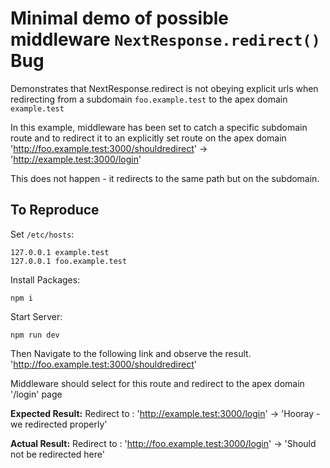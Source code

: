 # Minimal demo of possible middleware `NextResponse.redirect()` Bug

Demonstrates that NextResponse.redirect is not obeying explicit urls when redirecting from a subdomain `foo.example.test` to the apex domain `example.test`

In this example, middleware has been set to catch a specific subdomain route and to redirect it to an explicitly set route on the apex domain
'http://foo.example.test:3000/shouldredirect' -> 'http://example.test:3000/login'

This does not happen - it redirects to the same path but on the subdomain.

## To Reproduce

Set `/etc/hosts`:

```
127.0.0.1 example.test
127.0.0.1 foo.example.test
```

Install Packages:

```
npm i
```

Start Server:

```
npm run dev
```

Then Navigate to the following link and observe the result.
'http://foo.example.test:3000/shouldredirect'

Middleware should select for this route and redirect to the apex domain '/login' page

**Expected Result:**
Redirect to : 'http://example.test:3000/login' -> 'Hooray - we redirected properly'

**Actual Result:**
Redirect to : 'http://foo.example.test:3000/login' -> 'Should not be redirected here'
